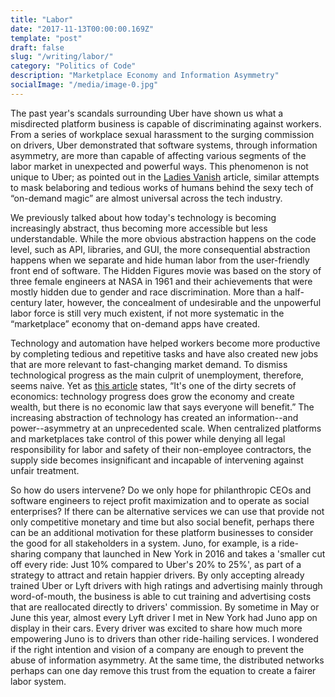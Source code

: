 ```yaml
---
title: "Labor"
date: "2017-11-13T00:00:00.169Z"
template: "post"
draft: false
slug: "/writing/labor/"
category: "Politics of Code"
description: "Marketplace Economy and Information Asymmetry"
socialImage: "/media/image-0.jpg"
---
```


The past year's scandals surrounding Uber have shown us what a misdirected platform business is capable of discriminating against workers. From a series of workplace sexual harassment to the surging commission on drivers, Uber demonstrated that software systems, through information asymmetry, are more than capable of affecting various segments of the labor market in unexpected and powerful ways. This phenomenon is not unique to Uber; as pointed out in the [Ladies Vanish](https://thenewinquiry.com/the-ladies-vanish/) article, similar attempts to mask belaboring and tedious works of humans behind the sexy tech of “on-demand magic” are almost universal across the tech industry.

We previously talked about how today's technology is becoming increasingly abstract, thus becoming more accessible but less understandable. While the more obvious abstraction happens on the code level, such as API, libraries, and GUI, the more consequential abstraction happens when we separate and hide human labor from the user-friendly front end of software. The Hidden Figures movie was based on the story of three female engineers at NASA in 1961 and their achievements that were mostly hidden due to gender and race discrimination. More than a half-century later, however, the concealment of undesirable and the unpowerful labor force is still very much existent, if not more systematic in the “marketplace” economy that on-demand apps have created.

Technology and automation have helped workers become more productive by completing tedious and repetitive tasks and have also created new jobs that are more relevant to fast-changing market demand. To dismiss technological progress as the main culprit of unemployment, therefore, seems naive. Yet as [this article](https://www.technologyreview.com/s/515926/how-technology-is-destroying-jobs/) states, “It's one of the dirty secrets of economics: technology progress does grow the economy and create wealth, but there is no economic law that says everyone will benefit.” The increasing abstraction of technology has created an information--and power--asymmetry at an unprecedented scale. When centralized platforms and marketplaces take control of this power while denying all legal responsibility for labor and safety of their non-employee contractors, the supply side becomes insignificant and incapable of intervening against unfair treatment.

So how do users intervene? Do we only hope for philanthropic CEOs and software engineers to reject profit maximization and to operate as social enterprises? If there can be alternative services we can use that provide not only competitive monetary and time but also social benefit, perhaps there can be an additional motivation for these platform businesses to consider the good for all stakeholders in a system. Juno, for example, is a ride-sharing company that launched in New York in 2016 and takes a 'smaller cut off every ride: Just 10% compared to Uber's 20% to 25%', as part of a strategy to attract and retain happier drivers. By only accepting already trained Uber or Lyft drivers with high ratings and advertising mainly through word-of-mouth, the business is able to cut training and advertising costs that are reallocated directly to drivers' commission. By sometime in May or June this year, almost every Lyft driver I met in New York had Juno app on display in their cars. Every driver was excited to share how much more empowering Juno is to drivers than other ride-hailing services. I wondered if the right intention and vision of a company are enough to prevent the abuse of information asymmetry. At the same time, the distributed networks perhaps can one day remove this trust from the equation to create a fairer labor system.